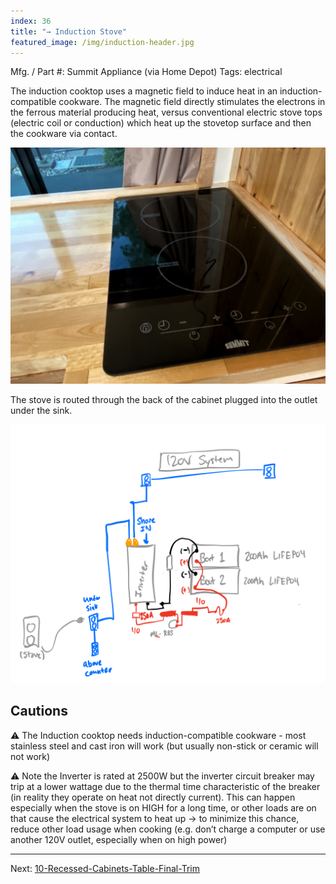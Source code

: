 ```yaml
---
index: 36
title: "→ Induction Stove"
featured_image: /img/induction-header.jpg
---
```


Mfg. / Part #: Summit Appliance (via Home Depot)
Tags: electrical

The induction cooktop uses a magnetic field to induce heat in an induction-compatible cookware. The magnetic field directly stimulates the electrons in the ferrous material producing heat, versus conventional electric stove tops (electric coil or conduction) which heat up the stovetop surface and then the cookware via contact. 

![induction-header](img/induction-header.jpg)

The stove is routed through the back of the cabinet plugged into the outlet under the sink. 

![system-120v](img/system-120v.png)

## Cautions 

⚠️ The Induction cooktop needs induction-compatible cookware - most stainless steel and cast iron will work (but usually non-stick or ceramic will not work)

⚠️ Note the Inverter is rated at 2500W but the inverter circuit breaker may trip at a lower wattage due to the thermal time characteristic of the breaker (in reality they operate on heat not directly current). This can happen especially when the stove is on HIGH for a long time, or other loads are on that cause the electrical system to heat up ️→ to minimize this chance, reduce other load usage when cooking (e.g. don’t charge a computer or use another 120V outlet, especially when on high power)

---

Next: [10-Recessed-Cabinets-Table-Final-Trim](10-Recessed-Cabinets-Table-Final-Trim.md)